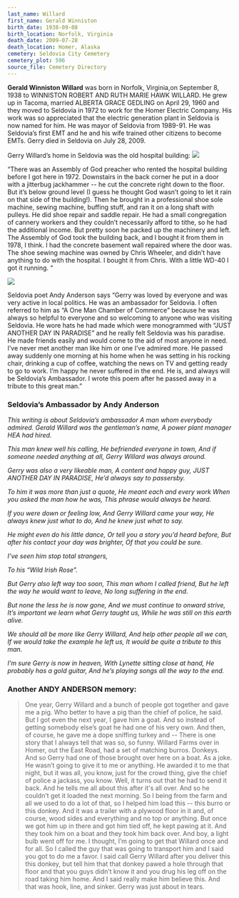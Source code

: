 ```yaml
---
last_name: Willard
first_name: Gerald Winniston
birth_date: 1938-09-08
birth_location: Norfolk, Virginia
death_date: 2009-07-28
death_location: Homer, Alaska
cemetery: Seldovia City Cemetery
cemetery_plot: 596
source_file: Cemetery Directory
---
```

**Gerald Winniston   Willard** was born in Norfolk, Virginia,on September 8, 1938 to WINNISTON ROBERT AND RUTH MARIE HAWK WILLARD.   He grew up in Tacoma, married ALBERTA GRACE GEDLING on April 29, 1960 and they moved to Seldovia in 1972 to work for the Homer Electric Company.  His work was so appreciated that the electric generation plant in Seldovia is now named for him.  He was mayor of Seldovia from 1989-91.  He was Seldovia’s first EMT and he and his wife trained other citizens to become EMTs.  Gerry died in Seldovia on July 28, 2009. 

Gerry Willard’s home in Seldovia was the old hospital building: ![](../assets/images/GERALD%20WILLARD/media/image1.jpeg)

“There was an Assembly of God preacher who rented the hospital building before I got here in 1972. Downstairs in the back corner he put in a door with a jitterbug jackhammer -- he cut the concrete right down to the floor. But it’s below ground level (I guess he thought God wasn’t going to let it rain on that side of the building!). Then he brought in a professional shoe sole machine, sewing machine, buffing stuff, and ran it on a long shaft with pulleys. He did shoe repair and saddle repair.  He had a small congregation of cannery workers and they couldn’t necessarily afford to tithe, so he had the additional income. But pretty soon he packed up the 
machinery and left. The Assembly of God took the building back, and I bought it from them in 1978, I think. I had the concrete basement wall repaired where the door was. The shoe sewing machine was owned by Chris Wheeler, and didn’t have anything to do with the hospital. I bought it from Chris. With a little WD-40 I got it running. “

 ![](../assets/images/GERALD%20WILLARD/media/image2.jpeg)

Seldovia poet Andy Anderson says “Gerry was loved by everyone and was very active in local politics.  He was an ambassador for Seldovia.  I often referred to him as “A One Man Chamber of Commerce” because he was always so helpful to everyone and so welcoming to anyone who was visiting Seldovia.  He wore hats he had made which were monogrammed with “JUST ANOTHER DAY IN PARADISE” and he really felt Seldovia was his paradise.  He made friends easily and would come to the aid of most anyone in need.  I’ve never met another man like him or one I’ve admired more.  He passed away suddenly one morning at his home when he was setting in his rocking chair, drinking a cup of coffee, watching the news on TV and getting ready to go to work.  I’m happy he never suffered in the end.  He is, and always will be Seldovia’s Ambassador.  I wrote this poem after he passed away in a tribute to this great man.”

### Seldovia’s Ambassador by Andy Anderson

*This writing is about Seldovia’s ambassador*
*A man whom everybody admired.*
*Gerald Willard was the gentleman’s name,*
*A power plant manager HEA had hired.*

*This man knew well his calling,*
*He befriended everyone in town,*
*And if someone needed anything at all,*
*Gerry Willard was always around.*

*Gerry was also a very likeable man,*
*A content and happy guy,*
*JUST ANOTHER DAY IN PARADISE,*
*He’d always say to passersby.*

*To him it was more than just a quote,*
*He meant each and every work*
*When you asked the man how he was,*
*This phrase would always be heard.*

*If you were down or feeling low,*
*And Gerry Willard came your way,*
*He always knew just what to do,*
*And he knew just what to say.*

*He might even do his little dance,*
*Or tell you a story you’d heard before,*
*But after his contact your day was brighter,*
*Of that you could be sure.*

*I’ve seen him stop total strangers,*

*To his “Wild Irish Rose”.*

*But Gerry also left way too soon,*
*This man whom I called friend,*
*But he left the way he would want to leave,*
*No long suffering in the end.*

*But none the less he is now gone,*
*And we must continue to onward strive,*
*It’s important we learn what Gerry taught us,*
*While he was still on this earth alive.*

*We should all be more like Gerry Willard,*
*And help other people all we can,*
*If we would take the example he left us,*
*It would be quite a tribute to this man.*

*I’m sure Gerry is now in heaven,*
*With Lynette sitting close at hand,*
*He probably has a gold guitar,*
*And he’s playing songs all the way to the end.* 

### Another ANDY ANDERSON memory: 

> One year, Gerry Willard and a bunch of people got together and gave me a pig. Who better to have a pig than the chief of police, he said.  But I got even the next year, I gave him a goat. And so instead of getting somebody else’s goat he had one of his very own. And then, of course, he gave me a dope sniffing turkey and --
> There is one story that I always tell that was so, so funny. Willard Farms over in Homer, out the East Road, had a set of matching burros. Donkeys.  And so Gerry had one of those brought over here on a boat. As a joke. He wasn’t going to give it to me or anything. He awarded it to me that night, but it was all, you know, just for the crowd thing, give the chief of police a jackass, you know.
> Well, it turns out that he had to send it back. And he tells me all about this after it's all over. And so he couldn’t get it loaded the next morning.  So I being from the farm and all we used to do a lot of that, so I helped him load this -- this burro or this donkey. And it was a trailer with a plywood floor in it and, of course, wood sides and everything and no top or anything.  But once we got him up in there and got him tied off, he kept pawing at it. And they took him on a boat and they took him back over. And boy, a light bulb went off for me. I thought, I’m going to get that Willard once and for all.  So I called the guy that was going to transport him and I said you got to do me a favor.  I said call Gerry Willard after you deliver this this donkey, but tell him that that donkey pawed a hole through that floor and that you guys didn’t know it and you drug his leg off on the road taking him home.  And I said really make him believe this. And that was hook, line, and sinker. Gerry was just about in tears.





